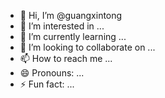 - 👋 Hi, I’m @guangxintong
- 👀 I’m interested in ...
- 🌱 I’m currently learning ...
- 💞️ I’m looking to collaborate on ...
- 📫 How to reach me ...
- 😄 Pronouns: ...
- ⚡ Fun fact: ...

<!---
guangxintong/guangxintong is a ✨ special ✨ repository because its `README.md` (this file) appears on your GitHub profile.
You can click the Preview link to take a look at your changes.
--->
